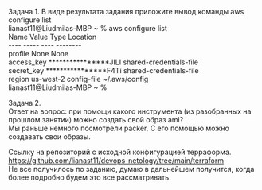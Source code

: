 Задача 1. В виде результата задания приложите вывод команды aws configure list  
lianast11@Liudmilas-MBP ~ % aws configure list  
      Name                    Value             Type    Location  
      ----                    -----             ----    --------  
   profile                <not set>             None    None  
access_key     ****************JILI shared-credentials-file     
secret_key     ****************F4Ti shared-credentials-file     
    region                us-west-2      config-file    ~/.aws/config  
lianast11@Liudmilas-MBP ~ %  

Задача 2.  
Ответ на вопрос: при помощи какого инструмента (из разобранных на прошлом занятии) можно создать свой образ ami?  
Мы раньше немного посмотрели packer. С его помощью можно создавать свои образы.  

Ссылку на репозиторий с исходной конфигурацией терраформа.  
https://github.com/lianast11/devops-netology/tree/main/terraform  
Не все получилось по заданию, думаю в дальнейшем получится, когда более подробно будем это все рассматривать.  

